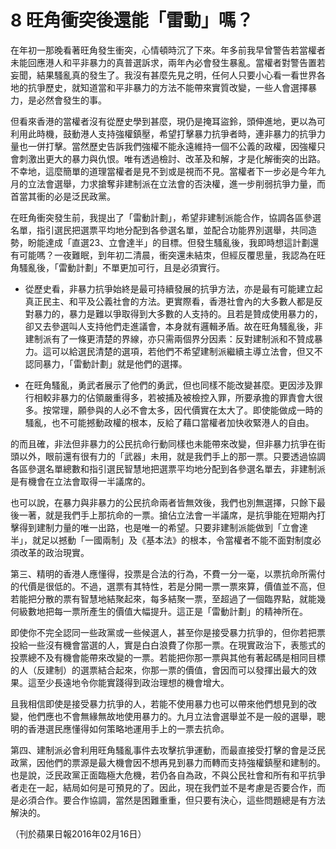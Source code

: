 # 8  旺角衝突後還能「雷動」嗎？

在年初一那晚看著旺角發生衝突，心情頓時沉了下來。年多前我早曾警告若當權者未能回應港人和平非暴力的真普選訴求，兩年內必會發生暴亂。當權者對警告置若妄聞，結果騷亂真的發生了。我沒有甚麼先見之明，任何人只要小心看一看世界各地的抗爭歷史，就知道當和平非暴力的方法不能帶來實質改變，一些人會選擇暴力，是必然會發生的事。

但看來香港的當權者沒有從歷史學到甚麼，現仍是掩耳盜鈴，頭伸進地，更以為可利用此時機，鼓動港人支持強權鎮壓，希望打擊暴力抗爭者時，連非暴力的抗爭力量也一併打擊。當然歷史告訴我們強權不能永遠維持一個不公義的政權，因強權只會刺激出更大的暴力與仇恨。唯有透過檢討、改革及和解，才是化解衝突的出路。不幸地，這麼簡單的道理當權者是見不到或是視而不見。當權者下一步必是今年九月的立法會選舉，力求搶奪非建制派在立法會的否決權，進一步削弱抗爭力量，而首當其衝的必是泛民政黨。

在旺角衝突發生前，我提出了「雷動計劃」，希望非建制派能合作，協調各區參選名單，指引選民把選票平均地分配到各參選名單，並配合功能界別選舉，共同造勢，盼能達成「直選23、立會達半」的目標。但發生騷亂後，我即時想這計劃還有可能嗎？一夜難眠，到年初二清晨，衝突還未結朿，但經反覆思量，我認為在旺角騷亂後，「雷動計劃」不單更加可行，且是必須實行。

- 從歷史看，非暴力抗爭始終是最可持續發展的抗爭方法，亦是最有可能建立起真正民主、和平及公義社會的方法。更實際看，香港社會內的大多數人都是反對暴力的，暴力是難以爭取得到大多數的人支持的。且若是贊成使用暴力的，卻又去參選叫人支持他們走進議會，本身就有邏輯矛盾。故在旺角騷亂後，非建制派有了一條更清楚的界線，亦只需兩個界分因素：反對建制派和不贊成暴力。這可以給選民清楚的選項，若他們不希望建制派繼續主導立法會，但又不認同暴力，「雷動計劃」就是他們的選擇。

- 在旺角騷亂，勇武者展示了他們的勇武，但也同樣不能改變甚麼。更因涉及罪行相較非暴力的佔領嚴重得多，若被捕及被檢控入罪，所要承擔的罪責會大很多。按常理，願參與的人必不會太多，因代價實在太大了。即使能做成一時的騷亂，也不可能撼動政權的根本，反給了藉口當權者加快收緊港人的自由。

的而且確，非法但非暴力的公民抗命行動同樣也未能帶來改變，但非暴力抗爭在街頭以外，眼前還有很有力的「武器」未用，就是我們手上的那一票。只要透過協調各區參選名單總數和指引選民智慧地把選票平均地分配到各參選名單去，非建制派是有機會在立法會取得一半議席的。

也可以說，在暴力與非暴力的公民抗命兩者皆無效後，我們也別無選擇，只餘下最後一著，就是我們手上那抗命的一票。搶佔立法會一半議席，是抗爭能在短期內打擊得到建制力量的唯一出路，也是唯一的希望。只要非建制派能做到「立會達半」，就足以撼動「一國兩制」及《基本法》的根本，令當權者不能不面對制度必須改革的政治現實。

第三、精明的香港人應懂得，投票是合法的行為，不費一分一毫，以票抗命所需付的代價是很低的。不過，選票有其特性，若是分開一票一票來算，價值並不高，但若能把分散的票有智慧地結聚起來，每多結聚一票，至超過了一個臨界點，就能幾何級數地把每一票所產生的價值大幅提升。這正是「雷動計劃」的精神所在。

即使你不完全認同一些政黨或一些候選人，甚至你是接受暴力抗爭的，但你若把票投給一些沒有機會當選的人，實是白白浪費了你那一票。在現實政治下，表態式的投票總不及有機會能帶來改變的一票。若能把你那一票與其他有著起碼是相同目標的人（反建制）的選票結合起來，你那一票的價值，會因而可以發揮出最大的效果。這至少長遠地令你能實踐得到政治理想的機會增大。

且我相信即使是接受暴力抗爭的人，若能不使用暴力也可以帶來他們想見到的改變，他們應也不會無緣無故地使用暴力的。九月立法會選舉並不是一般的選舉，聰明的香港選民應懂得如何策略地運用手上的一票去抗命。

第四、建制派必會利用旺角騷亂事件去攻擊抗爭運動，而最直接受打擊的會是泛民政黨，因他們的票源是最大機會因不想再見到暴力而轉而支持強權鎮壓和建制的。也是說，泛民政黨正面臨極大危機，若仍各自為政，不與公民社會和所有和平抗爭者走在一起，結局如何是可預見的了。因此，現在我們並不是考慮是否要合作，而是必須合作。要合作協調，當然是困難重重，但只要有決心，這些問題總是有方法解決的。

（刊於蘋果日報2016年02月16日）

